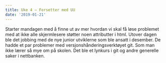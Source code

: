 ```yaml
---
title: Uke 4 – Forsetter med UU
date: '2019-01-21'
---
```


Starter mandagen med å finne ut av mer hvordan vi skal få løse problemet med at ikke alle skjermlesere støtter noen attributter i html. Utover dagen ble det jobbing med de nye junior utviklerne som ble ansatt i desember. De hadde et par problemer med versjonshånderingsverktøyet git. Som man ikke lærer så mye om på skolen. Det ble et lynkurs i git og andre generelle saker i nettbanken. 